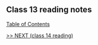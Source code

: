 ## Class 13 reading notes

[Table of Contents](https://wondwosentsige.github.io/code-201-reading-notes/Home)


























[>> NEXT (class 14 reading)](https://wondwosentsige.github.io/code-201-reading-notes/class-14)


